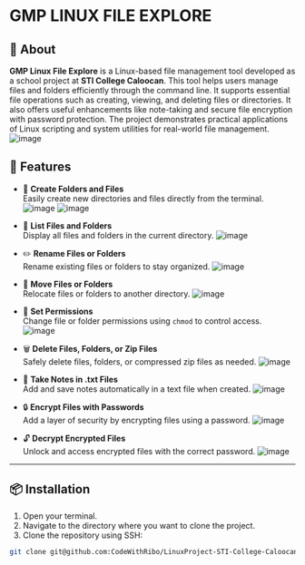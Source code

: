 # GMP LINUX FILE EXPLORE

## 📘 About

**GMP Linux File Explore** is a Linux-based file management tool developed as a school project at **STI College Caloocan**. This tool helps users manage files and folders efficiently through the command line. It supports essential file operations such as creating, viewing, and deleting files or directories. It also offers useful enhancements like note-taking and secure file encryption with password protection. The project demonstrates practical applications of Linux scripting and system utilities for real-world file management.
![image](https://github.com/user-attachments/assets/41d1e338-7803-4099-80c5-db6b7f902d9f)

## 🚀 Features

- 📁 **Create Folders and Files**  
  Easily create new directories and files directly from the terminal.
![image](https://github.com/user-attachments/assets/ab000b4c-ff35-4d23-8092-853f0a085854)
![image](https://github.com/user-attachments/assets/c51e230c-3e34-4c90-a891-4c22ad3e5fbf)

- 📜 **List Files and Folders**  
  Display all files and folders in the current directory.
![image](https://github.com/user-attachments/assets/2b2aaa34-b181-418f-9733-ce26da995ae2)

- ✏️ **Rename Files or Folders**  
  Rename existing files or folders to stay organized.
![image](https://github.com/user-attachments/assets/be057d43-8d38-4751-824e-ab88655482c2)

- 📂 **Move Files or Folders**  
  Relocate files or folders to another directory.
![image](https://github.com/user-attachments/assets/787c08df-f444-4624-9e60-0f1f7384f773)

- 🔐 **Set Permissions**  
  Change file or folder permissions using `chmod` to control access.
  ![image](https://github.com/user-attachments/assets/cd7c1172-13bc-4ac6-ab30-3d42b83a5da5)

- 🗑️ **Delete Files, Folders, or Zip Files**  
  Safely delete files, folders, or compressed zip files as needed.
  ![image](https://github.com/user-attachments/assets/1cc76972-9c22-45d3-9c26-1011c0ef4332)

- 📝 **Take Notes in .txt Files**  
  Add and save notes automatically in a text file when created.
![image](https://github.com/user-attachments/assets/aa988d72-638e-49a1-abb2-4be47dc1e439)

- 🔒 **Encrypt Files with Passwords**  
  Add a layer of security by encrypting files using a password.
![image](https://github.com/user-attachments/assets/389df771-83cc-4886-aeb1-35261c254e4e)

- 🔓 **Decrypt Encrypted Files**  
  Unlock and access encrypted files with the correct password.
![image](https://github.com/user-attachments/assets/5bc84d45-0c06-4878-a244-46a1f5835ed8)

---

## 📦 Installation

1. Open your terminal.
2. Navigate to the directory where you want to clone the project.
3. Clone the repository using SSH:

```bash
git clone git@github.com:CodeWithRibo/LinuxProject-STI-College-Caloocan.git

